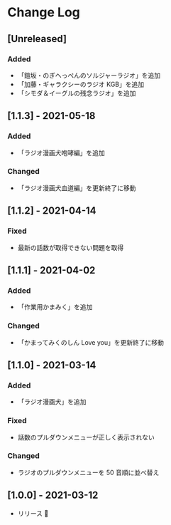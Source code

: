 # Change Log

## [Unreleased]

### Added

- 「鎧坂・のぎへっぺんのソルジャーラジオ」を追加
- 「加藤・ギャラクシーのラジオ KGB」を追加
- 「シモダ＆イーグルの残念ラジオ」を追加

## [1.1.3] - 2021-05-18

### Added

- 「ラジオ漫画犬咆哮編」を追加

### Changed

- 「ラジオ漫画犬血道編」を更新終了に移動

## [1.1.2] - 2021-04-14

### Fixed

- 最新の話数が取得できない問題を取得

## [1.1.1] - 2021-04-02

### Added

- 「作業用かまみく」を追加

### Changed

- 「かまってみくのしん Love you」を更新終了に移動

## [1.1.0] - 2021-03-14

### Added

- 「ラジオ漫画犬」を追加

### Fixed

- 話数のプルダウンメニューが正しく表示されない

### Changed

- ラジオのプルダウンメニューを 50 音順に並べ替え

## [1.0.0] - 2021-03-12

- リリース 🎉
